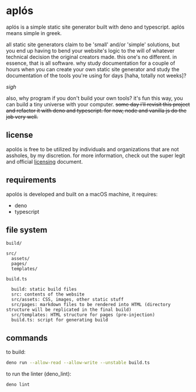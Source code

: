 # aplós

aplós is a simple static site generator built with deno and typescript. aplós means simple in greek.

all static site generators claim to be 'small' and/or 'simple' solutions, but you end up having to bend your website's logic to the will of whatever technical decision the original creators made. this one's no different. in essence, that is all software. why study documentation for a couple of hours when you can create your own static site generator and study the documentation of the tools you're using for days [haha, totally not weeks]?

_sigh_

also, why program if you don't build your own tools? it's fun this way, you can build a tiny universe with your computer. ~~some day i'll revisit this project and refactor it with deno and typescript. for now, node and vanilla js do the job very well.~~

## license

apolós is free to be utilized by individuals and organizations that are not assholes, by my discretion. for more information, check out the super legit and official [licensing](license.md) document.

## requirements

apolós is developed and built on a macOS machine, it requires:

- deno
- typescript

## file system

```
build/
```
```
src/
  assets/
  pages/
  templates/
```
```
build.ts
```

      build: static build files
      src: contents of the website
      src/assets: CSS, images, other static stuff
      src/pages: markdown files to be rendered into HTML (directory structure will be replicated in the final build)
      src/templates: HTML structure for pages (pre-injection)
      build.ts: script for generating build

## commands

to build:

```bash
deno run --allow-read --allow-write --unstable build.ts
```

to run the linter (deno_lint):

```bash
deno lint
```
